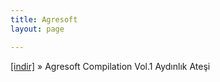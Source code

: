 ```yaml
---
title: Agresoft
layout: page

---
```

<a href="https://cloud.mail.ru/public/46ac7843310c/Agresoft%20Compilations%20Volume%201%20%27Ayd%C4%B1nl%C4%B1k%20Ate%C5%9Fi%27" target="_blank">[indir]</a>  »  Agresoft Compilation Vol.1 Aydınlık Ateşi